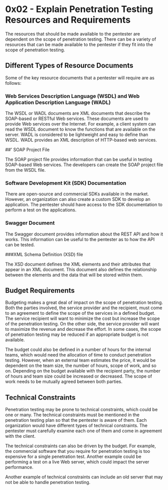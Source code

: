 # 0x02 - Explain Penetration Testing Resources and Requirements

The resources that should be made available to the pentester are dependent on the scope of penetration testing. There can be a variety of resources that can be made available to the pentester if they fit into the scope of penetration testing.

## Different Types of Resource Documents

Some of the key resource documents that a pentester will require are as follows:

### Web Services Description Language (WSDL) and Web Application Description Language (WADL)
The WSDL or WADL documents are XML documents that describe the SOAP-based or RESTful Web services. These documents are used to provide Web services over the Internet. For example, a client system can read the WSDL document to know the functions that are available on the server. WADL is considered to be lightweight and easy to define than WSDL. WADL provides an XML description of HTTP-based web services.

##' SOAP Project File

The SOAP project file provides information that can be useful in testing SOAP-based Web services. The developers can create the SOAP project file from the WSDL file.

### Software Development Kit (SDK) Documentation
There are open-source and commercial SDKs available in the market. However, an organization can also create a custom SDK to develop an application. The pentester should have access to the SDK documentation to perform a test on the applications.

### Swagger Document

The Swagger document provides information about the REST API and how it works. This information can be useful to the pentester as to how the API can be tested.

###XML Schema Definition (XSD) file

The XSD document defines the XML elements and their attributes that appear in an XML document. This document also defines the relationship between the elements and the data that will be stored within them.

## Budget Requirements

Budgeting makes a great deal of impact on the scope of penetration testing. Both the parties involved, the service provider and the recipient, must come to an agreement to define the scope of the services in a defined budget. The service recipient will want to minimize the cost but increase the scope of the penetration testing. On the other side, the service provider will want to maximize the revenue and decrease the effort. In some cases, the scope of penetration testing may be reduced if an appropriate budget is not available.

The budget could also be defined in a number of hours for the internal teams, which would need the allocation of time to conduct penetration testing. However, when an external team estimates the price, it would be dependent on the team size, the number of hours, scope of work, and so on. Depending on the budget available with the recipient party, the number of hours and team size could be increased or decreased. The scope of work needs to be mutually agreed between both parties.

## Technical Constraints

Penetration testing may be prone to technical constraints, which could be one or many. The technical constraints must be mentioned in the penetration testing plan so that the pentester is aware of them. Each organization would have different types of technical constraints. The pentester must carefully examine each one of them and come in agreement with the client.

The technical constraints can also be driven by the budget. For example, the commercial software that you require for penetration testing is too expensive for a single penetration test. Another example could be performing a test on a live Web server, which could impact the server performance.

Another example of technical constraints can include an old server that may not be able to handle penetration testing.